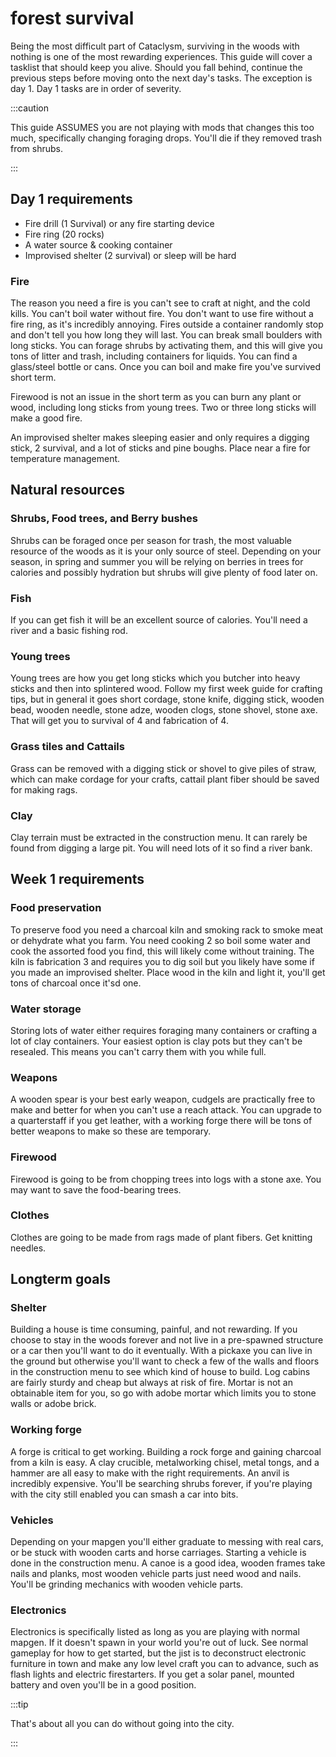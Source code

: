 # forest survival

Being the most difficult part of Cataclysm, surviving in the woods with nothing is one of the most
rewarding experiences. This guide will cover a tasklist that should keep you alive. Should you fall
behind, continue the previous steps before moving onto the next day's tasks. The exception is day 1.
Day 1 tasks are in order of severity.

:::caution

This guide ASSUMES you are not playing with mods that changes this too much, specifically changing
foraging drops. You'll die if they removed trash from shrubs.

:::

## Day 1 requirements

- Fire drill (1 Survival) or any fire starting device
- Fire ring (20 rocks)
- A water source & cooking container
- Improvised shelter (2 survival) or sleep will be hard

### Fire

The reason you need a fire is you can't see to craft at night, and the cold kills. You can't boil
water without fire. You don't want to use fire without a fire ring, as it's incredibly annoying.
Fires outside a container randomly stop and don't tell you how long they will last. You can break
small boulders with long sticks. You can forage shrubs by activating them, and this will give you
tons of litter and trash, including containers for liquids. You can find a glass/steel bottle or
cans. Once you can boil and make fire you've survived short term.

Firewood is not an issue in the short term as you can burn any plant or wood, including long sticks
from young trees. Two or three long sticks will make a good fire.

An improvised shelter makes sleeping easier and only requires a digging stick, 2 survival, and a lot
of sticks and pine boughs. Place near a fire for temperature management.

## Natural resources

### Shrubs, Food trees, and Berry bushes

Shrubs can be foraged once per season for trash, the most valuable resource of the woods as it is
your only source of steel. Depending on your season, in spring and summer you will be relying on
berries in trees for calories and possibly hydration but shrubs will give plenty of food later on.

### Fish

If you can get fish it will be an excellent source of calories. You'll need a river and a basic
fishing rod.

### Young trees

Young trees are how you get long sticks which you butcher into heavy sticks and then into splintered
wood. Follow my first week guide for crafting tips, but in general it goes short cordage, stone
knife, digging stick, wooden bead, wooden needle, stone adze, wooden clogs, stone shovel, stone axe.
That will get you to survival of 4 and fabrication of 4.

### Grass tiles and Cattails

Grass can be removed with a digging stick or shovel to give piles of straw, which can make cordage
for your crafts, cattail plant fiber should be saved for making rags.

### Clay

Clay terrain must be extracted in the construction menu. It can rarely be found from digging a large
pit. You will need lots of it so find a river bank.

## Week 1 requirements

### Food preservation

To preserve food you need a charcoal kiln and smoking rack to smoke meat or dehydrate what you farm.
You need cooking 2 so boil some water and cook the assorted food you find, this will likely come
without training. The kiln is fabrication 3 and requires you to dig soil but you likely have some if
you made an improvised shelter. Place wood in the kiln and light it, you'll get tons of charcoal
once it'sd one.

### Water storage

Storing lots of water either requires foraging many containers or crafting a lot of clay containers.
Your easiest option is clay pots but they can't be resealed. This means you can't carry them with
you while full.

### Weapons

A wooden spear is your best early weapon, cudgels are practically free to make and better for when
you can't use a reach attack. You can upgrade to a quarterstaff if you get leather, with a working
forge there will be tons of better weapons to make so these are temporary.

### Firewood

Firewood is going to be from chopping trees into logs with a stone axe. You may want to save the
food-bearing trees.

### Clothes

Clothes are going to be made from rags made of plant fibers. Get knitting needles.

## Longterm goals

### Shelter

Building a house is time consuming, painful, and not rewarding. If you choose to stay in the woods
forever and not live in a pre-spawned structure or a car then you'll want to do it eventually. With
a pickaxe you can live in the ground but otherwise you'll want to check a few of the walls and
floors in the construction menu to see which kind of house to build. Log cabins are fairly sturdy
and cheap but always at risk of fire. Mortar is not an obtainable item for you, so go with adobe
mortar which limits you to stone walls or adobe brick.

### Working forge

A forge is critical to get working. Building a rock forge and gaining charcoal from a kiln is easy.
A clay crucible, metalworking chisel, metal tongs, and a hammer are all easy to make with the right
requirements. An anvil is incredibly expensive. You'll be searching shrubs forever, if you're
playing with the city still enabled you can smash a car into bits.

### Vehicles

Depending on your mapgen you'll either graduate to messing with real cars, or be stuck with wooden
carts and horse carriages. Starting a vehicle is done in the construction menu. A canoe is a good
idea, wooden frames take nails and planks, most wooden vehicle parts just need wood and nails.
You'll be grinding mechanics with wooden vehicle parts.

### Electronics

Electronics is specifically listed as long as you are playing with normal mapgen. If it doesn't
spawn in your world you're out of luck. See normal gameplay for how to get started, but the jist is
to deconstruct electronic furniture in town and make any low level craft you can to advance, such as
flash lights and electric firestarters. If you get a solar panel, mounted battery and oven you'll be
in a good position.

:::tip

That's about all you can do without going into the city.

:::
